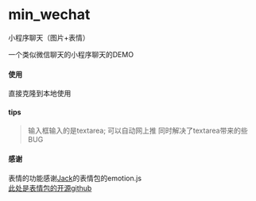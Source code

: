 # min_wechat
小程序聊天（图片+表情）


一个类似微信聊天的小程序聊天的DEMO

#### 使用
直接克隆到本地使用

#### tips

> 输入框输入的是textarea;
> 可以自动网上推
> 同时解决了textarea带来的些BUG

#### 感谢
表情的功能感谢[Jack](https://github.com/jackzhum/miniprogram-emotion)的表情包的emotion.js   
[此处是表情包的开源github](https://github.com/jackzhum/miniprogram-emotion)
